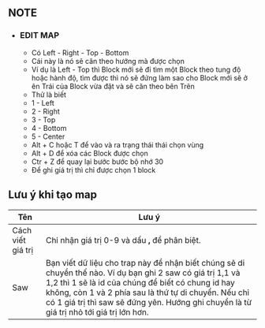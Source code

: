 ## NOTE
- ### EDIT MAP
  - Có Left - Right - Top - Bottom
  - Cái này là nó sẽ căn theo hướng mà được chọn
  - Ví dụ là Left - Top thì Block mới sẽ đi tìm một Block theo tung độ hoặc hành độ, tìm được thì nó sẽ đứng làm sao cho Block mới sẽ ở ên Trái của Block vừa đặt và sẽ căn theo bên Trên
  - Thử là biết
  - 1 - Left
  - 2 - Right
  - 3 - Top
  - 4 - Bottom
  - 5 - Center
  - Alt + C hoặc T để vào và ra trạng thái thái chọn vùng
  - Alt + D để xóa các Block được chọn
  - Ctr + Z để quay lại bước bước bộ nhớ 30 
  - Để ghi giá trị thì chỉ được chọn 1 block


## Lưu ý khi tạo map

| Tên               | Lưu ý                                                                                                                                                                                                                                                                                                               |
| ----------------- | ------------------------------------------------------------------------------------------------------------------------------------------------------------------------------------------------------------------------------------------------------------------------------------------------------------------- |
| Cách viết giá trị | Chỉ nhận giá trị 0-9 và dấu **,** để phân biệt.                                                                                                                                                                                                                                                                     |
| Saw               | Bạn viết dữ liệu cho trap này để nhận biết chúng sẽ di chuyển thế nào. Ví dụ bạn ghi 2 saw có giá trị 1,1 và 1,2 thì 1 sẽ là id của chúng để biết có chung id hay không, còn 1 và 2 phía sau là thứ tự di chuyển. Nếu chỉ có 1 giá trị thì saw sẽ đứng yên. Hướng ghi chuyển là từ giá trị nhỏ tới giá trị lớn hơn. |